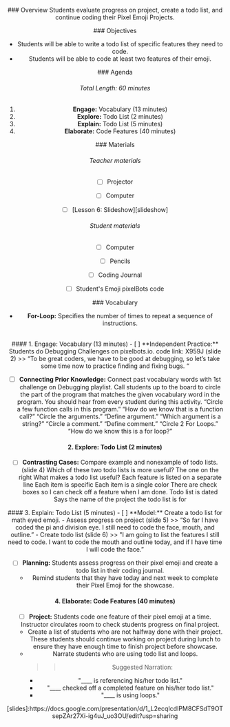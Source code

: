 <header title='Coding Pixel Emojis' subtitle='Lesson 6'/>

<notable>

<iconp src='/icons/activity.png'>### Overview</iconp>
Students evaluate progress on project, create a todo list, and continue coding their Pixel Emoji Projects.




<iconp src='/icons/objectives.png'>### Objectives</iconp>
- Students will be able to write a todo list of specific features they need to code.
- Students will be able to code at least two features of their emoji.



<iconp src='/icons/agenda.png'>### Agenda</iconp>
###### Total Length: 60 minutes
1. **Engage:** Vocabulary (13 minutes)
1. **Explore:** Todo List (2 minutes)
1. **Explain:** Todo List (5 minutes)
1. **Elaborate:** Code Features (40 minutes)




<note>

<iconp src='/icons/materials.png'>### Materials</iconp>

###### Teacher materials
- [ ] Projector
- [ ] Computer
- [ ] [Lesson 6: Slideshow][slideshow]


###### Student materials
- [ ] Computer
- [ ] Pencils
- [ ] Coding Journal
- [ ] Student's Emoji pixelBots code


<iconp src='/icons/vocab.png'>### Vocabulary</iconp>
- **For-Loop:** Specifies the number of times to repeat a sequence of instructions.

</note>

<br/>
#### 1. Engage: Vocabulary (13 minutes)
- [ ] **Independent Practice:** Students do Debugging Challenges on pixelbots.io. code link: X959J (slide 2)
  >> “To be great coders, we have to be good at debugging, so let’s take some time now to practice finding and fixing bugs. “

<pagebreak/>

- [ ] **Connecting Prior Knowledge:** Connect past vocabulary words with 1st challenge on Debugging playlist. Call students up to the board to circle the part of the program that matches the given vocabulary word in the program. You should hear from every student during this activity.
  <iconp type='question'>“Circle a few function calls in this program.”</iconp>
  <iconp type='question'>“How do we know that is a function call?”</iconp>
  <iconp type='question'>“Circle the arguments.”</iconp>
  <iconp type='question'>“Define argument.”</iconp>
  <iconp type='question'>“Which argument is a string?”</iconp>
  <iconp type='question'>“Circle a comment.”</iconp>
  <iconp type='question'>“Define comment.”</iconp>
  <iconp type='question'>“Circle 2 For Loops.”</iconp>
  <iconp type='question'>“How do we know this is a for loop?”</iconp>


#### 2. Explore: Todo List (2 minutes)
- [ ] **Contrasting Cases:** Compare example and nonexample of todo lists. (slide 4)
  <iconp type='question'>Which of these two todo lists is more useful?</iconp>
  <iconp type='answer'>The one on the right</iconp>
  <iconp type='question'>What makes a todo list useful?</iconp>
  <iconp type='answer'>Each feature is listed on a separate line</iconp>
  <iconp type='answer'>Each item is specific</iconp>
  <iconp type='answer'>Each item is a single color</iconp>
  <iconp type='answer'>There are check boxes so I can check off a feature when I am done.</iconp>
  <iconp type='answer'>Todo list is dated</iconp>
  <iconp type='answer'>Says the name of the project the todo list is for</iconp>

<pagebreak/>
#### 3. Explain: Todo List (5 minutes)
- [ ] **Model:** Create a todo list for math eyed emoji.
  - Assess progress on project (slide 5)
      >> “So far I have coded the pi and division eye. I still need to code the face, mouth, and outline.”
  - Create todo list (slide 6)
      >> "I am going to list the features I still need to code. I want to code the mouth and outline today, and if I have time I will code the face.”


- [ ] **Planning:** Students assess progress on their pixel emoji and create a todo list in their coding journal.
  - Remind students that they have today and next week to complete their Pixel Emoji for the showcase.

#### 4. Elaborate: Code Features (40 minutes)

- [ ] **Project:** Students code one feature of their pixel emoji at a time. Instructor circulates room to check students progress on final project.
  - Create a list of students who are not halfway done with their project. These students should continue working on project during lunch to ensure they have enough time to finish project before showcase.
  - Narrate students who are using todo list and loops.
    >> Suggested Narration:
      * "____ is referencing his/her todo list."
      * "____ checked off a completed feature on his/her todo list."
      * "____ is using loops."








</notable>
[slides]:https://docs.google.com/presentation/d/1_L2ecqIcdIPM8CFSdT9OTsepZAr27Xi-ig4uJ_uo3OU/edit?usp=sharing
